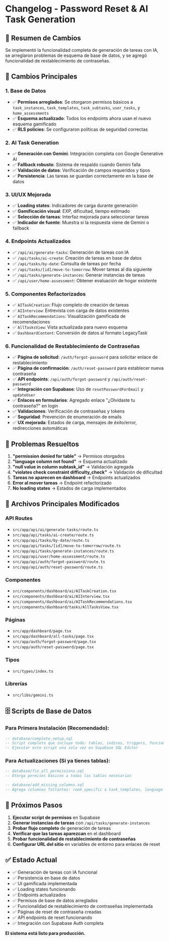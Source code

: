 # Changelog - Password Reset & AI Task Generation

## 🎯 **Resumen de Cambios**

Se implementó la funcionalidad completa de generación de tareas con IA, se arreglaron problemas de esquema de base de datos, y se agregó funcionalidad de restablecimiento de contraseñas.

## 🔧 **Cambios Principales**

### **1. Base de Datos**

- ✅ **Permisos arreglados**: Se otorgaron permisos básicos a `task_instances`, `task_templates`, `task_subtasks`, `user_tasks`, y `home_assessments`
- ✅ **Esquema actualizado**: Todos los endpoints ahora usan el nuevo esquema gamificado
- ✅ **RLS policies**: Se configuraron políticas de seguridad correctas

### **2. AI Task Generation**

- ✅ **Generación con Gemini**: Integración completa con Google Generative AI
- ✅ **Fallback robusto**: Sistema de respaldo cuando Gemini falla
- ✅ **Validación de datos**: Verificación de campos requeridos y tipos
- ✅ **Persistencia**: Las tareas se guardan correctamente en la base de datos

### **3. UI/UX Mejorada**

- ✅ **Loading states**: Indicadores de carga durante generación
- ✅ **Gamificación visual**: EXP, dificultad, tiempo estimado
- ✅ **Selección de tareas**: Interfaz mejorada para seleccionar tareas
- ✅ **Indicador de fuente**: Muestra si la respuesta viene de Gemini o fallback

### **4. Endpoints Actualizados**

- ✅ `/api/ai/generate-tasks`: Generación de tareas con IA
- ✅ `/api/tasks/ai-create`: Creación de tareas en base de datos
- ✅ `/api/tasks/by-date`: Consulta de tareas por fecha
- ✅ `/api/tasks/[id]/move-to-tomorrow`: Mover tareas al día siguiente
- ✅ `/api/tasks/generate-instances`: Generar instancias de tareas
- ✅ `/api/user/home-assessment`: Obtener evaluación de hogar existente

### **5. Componentes Refactorizados**

- ✅ `AITaskCreation`: Flujo completo de creación de tareas
- ✅ `AIInterview`: Entrevista con carga de datos existentes
- ✅ `AITaskRecommendations`: Visualización gamificada de recomendaciones
- ✅ `AllTasksView`: Vista actualizada para nuevo esquema
- ✅ `DashboardContent`: Conversión de datos al formato LegacyTask

### **6. Funcionalidad de Restablecimiento de Contraseñas**

- ✅ **Página de solicitud**: `/auth/forgot-password` para solicitar enlace de restablecimiento
- ✅ **Página de confirmación**: `/auth/reset-password` para establecer nueva contraseña
- ✅ **API endpoints**: `/api/auth/forgot-password` y `/api/auth/reset-password`
- ✅ **Integración con Supabase**: Uso de `resetPasswordForEmail` y `updateUser`
- ✅ **Enlaces en formularios**: Agregado enlace "¿Olvidaste tu contraseña?" en login
- ✅ **Validaciones**: Verificación de contraseñas y tokens
- ✅ **Seguridad**: Prevención de enumeración de emails
- ✅ **UX mejorada**: Estados de carga, mensajes de éxito/error, redirecciones automáticas

## 🐛 **Problemas Resueltos**

1. **"permission denied for table"** → Permisos otorgados
2. **"language column not found"** → Esquema actualizado
3. **"null value in column subtask_id"** → Validación agregada
4. **"violates check constraint difficulty_check"** → Validación de dificultad
5. **Tareas no aparecen en dashboard** → Endpoints actualizados
6. **Error al mover tareas** → Endpoint refactorizado
7. **No loading states** → Estados de carga implementados

## 📁 **Archivos Principales Modificados**

### **API Routes**

- `src/app/api/ai/generate-tasks/route.ts`
- `src/app/api/tasks/ai-create/route.ts`
- `src/app/api/tasks/by-date/route.ts`
- `src/app/api/tasks/[id]/move-to-tomorrow/route.ts`
- `src/app/api/tasks/generate-instances/route.ts`
- `src/app/api/user/home-assessment/route.ts`
- `src/app/api/auth/forgot-password/route.ts`
- `src/app/api/auth/reset-password/route.ts`

### **Componentes**

- `src/components/dashboard/ai/AITaskCreation.tsx`
- `src/components/dashboard/ai/AIInterview.tsx`
- `src/components/dashboard/ai/AITaskRecommendations.tsx`
- `src/components/dashboard/tasks/AllTasksView.tsx`

### **Páginas**

- `src/app/dashboard/page.tsx`
- `src/app/dashboard/all-tasks/page.tsx`
- `src/app/auth/forgot-password/page.tsx`
- `src/app/auth/reset-password/page.tsx`

### **Tipos**

- `src/types/index.ts`

### **Librerías**

- `src/libs/gemini.ts`

## 🗄️ **Scripts de Base de Datos**

### **Para Primera Instalación (Recomendado):**

```sql
-- database/complete_setup.sql
-- Script completo que incluye todo: tablas, índices, triggers, funciones, permisos y RLS
-- Ejecutar este script una sola vez en Supabase SQL Editor
```

### **Para Actualizaciones (Si ya tienes tablas):**

```sql
-- database/fix_all_permissions.sql
-- Otorga permisos básicos a todas las tablas necesarias

-- database/add_missing_columns.sql
-- Agrega columnas faltantes: room_specific a task_templates, language a home_assessments
```

## 🚀 **Próximos Pasos**

1. **Ejecutar script de permisos** en Supabase
2. **Generar instancias de tareas** con `/api/tasks/generate-instances`
3. **Probar flujo completo** de generación de tareas
4. **Verificar que las tareas aparezcan** en el dashboard
5. **Probar funcionalidad de restablecimiento de contraseñas**
6. **Configurar URL del sitio** en variables de entorno para enlaces de reset

## ✅ **Estado Actual**

- ✅ Generación de tareas con IA funcional
- ✅ Persistencia en base de datos
- ✅ UI gamificada implementada
- ✅ Loading states funcionando
- ✅ Endpoints actualizados
- ✅ Permisos de base de datos arreglados
- ✅ Funcionalidad de restablecimiento de contraseñas implementada
- ✅ Páginas de reset de contraseña creadas
- ✅ API endpoints de reset funcionando
- ✅ Integración con Supabase Auth completa

**El sistema está listo para producción.**
